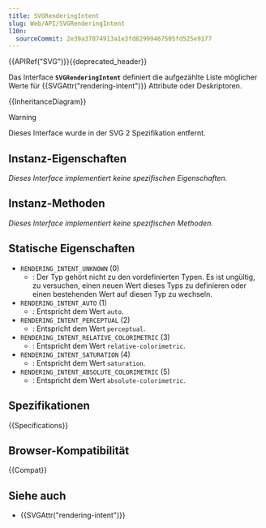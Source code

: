 ```yaml
---
title: SVGRenderingIntent
slug: Web/API/SVGRenderingIntent
l10n:
  sourceCommit: 2e39a37874913a1e3fd82999467505fd525e9177
---
```


{{APIRef("SVG")}}{{deprecated_header}}

Das Interface **`SVGRenderingIntent`** definiert die aufgezählte Liste möglicher Werte für {{SVGAttr("rendering-intent")}} Attribute oder Deskriptoren.

{{InheritanceDiagram}}

> [!WARNING]
> Dieses Interface wurde in der SVG 2 Spezifikation entfernt.

## Instanz-Eigenschaften

_Dieses Interface implementiert keine spezifischen Eigenschaften._

## Instanz-Methoden

_Dieses Interface implementiert keine spezifischen Methoden._

## Statische Eigenschaften

- `RENDERING_INTENT_UNKNOWN` (0)
  - : Der Typ gehört nicht zu den vordefinierten Typen. Es ist ungültig, zu versuchen, einen neuen Wert dieses Typs zu definieren oder einen bestehenden Wert auf diesen Typ zu wechseln.
- `RENDERING_INTENT_AUTO` (1)
  - : Entspricht dem Wert `auto`.
- `RENDERING_INTENT_PERCEPTUAL` (2)
  - : Entspricht dem Wert `perceptual`.
- `RENDERING_INTENT_RELATIVE_COLORIMETRIC` (3)
  - : Entspricht dem Wert `relative-colorimetric`.
- `RENDERING_INTENT_SATURATION` (4)
  - : Entspricht dem Wert `saturation`.
- `RENDERING_INTENT_ABSOLUTE_COLORIMETRIC` (5)
  - : Entspricht dem Wert `absolute-colorimetric`.

## Spezifikationen

{{Specifications}}

## Browser-Kompatibilität

{{Compat}}

## Siehe auch

- {{SVGAttr("rendering-intent")}}
